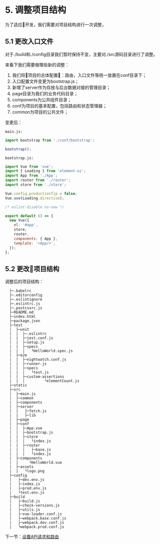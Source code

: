 # 5. 调整项目结构

为了适应开发，我们需要对项目结构进行一次调整，

## 5.1 更改入口文件
对于./build和./config目录我们暂时保持不变，主要对./src源码目录进行了调整。

来看下我们需要做哪些新的调整：
  1. 我们将项目的总体配置：路由，入口文件等统一放置在conf目录下；
  2. 入口配置文件变更为bootstrap.js；
  3. 新增了server作为存放与后台数据对接的管理目录；
  4. page目录为我们的业务代码目录；
  5. components为公共组件目录；
  6. conf为项目的基本配置，包括路由和状态管理器；
  7. common为项目的公共文件；

  变更后：

  `main.js:`
```javascript
import bootstrap from './conf/bootstrap';

bootstrap();
```
  `bootstrap.js:`
```javascript
import Vue from 'vue';
import { Loading } from 'element-ui';
import App from './App';
import router from './router';
import store from './store';

Vue.config.productionTip = false;
Vue.use(Loading.directive);

/* eslint-disable no-new */

export default () => {
  new Vue({
    el: '#app',
    store,
    router,
    components: { App },
    template: '<App/>',
  });
};

```
## 5.2 更改项目结构
调整后的项目结构：

      ├─.babelrc
      ├─.editorconfig
      ├─.eslintignore
      ├─.eslintrc.js
      ├─.postcssrc.js
      ├─README.md
      ├─index.html
      ├─package.json
      ├─test
      |  ├─unit
      |  |  ├─.eslintrc
      |  |  ├─jest.conf.js
      |  |  ├─setup.js
      |  |  ├─specs
      |  |  |   └HelloWorld.spec.js
      |  ├─e2e
      |  |  ├─nightwatch.conf.js
      |  |  ├─runner.js
      |  |  ├─specs
      |  |  |   └test.js
      |  |  ├─custom-assertions
      |  |  |         └elementCount.js
      ├─static
      ├─src
      |  ├─main.js
      |  ├─common
      |  ├─components
      |  ├─server
      |  |   ├─fetch.js
      |  |   ├─lib
      |  ├─page
      |  ├─conf
      |  |  ├─App.vue
      |  |  ├─bootstrap.js
      |  |  ├─store
      |  |  |   └index.js
      |  |  ├─router
      |  |  |   ├─base.js
      |  |  |   └index.js
      |  ├─components
      |  |     └HelloWorld.vue
      |  ├─assets
      |  |   └logo.png
      ├─config
      |   ├─dev.env.js
      |   ├─index.js
      |   ├─prod.env.js
      |   └test.env.js
      ├─build
      |   ├─build.js
      |   ├─check-versions.js
      |   ├─utils.js
      |   ├─vue-loader.conf.js
      |   ├─webpack.base.conf.js
      |   ├─webpack.dev.conf.js
      |   └webpack.prod.conf.js

下一节：<a href="./设置API请求和路由.md">设置API请求和路由</a>